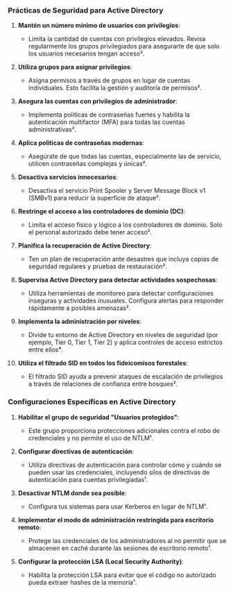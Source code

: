 ### Prácticas de Seguridad para Active Directory

1. **Mantén un número mínimo de usuarios con privilegios**:
   - Limita la cantidad de cuentas con privilegios elevados. Revisa regularmente los grupos privilegiados para asegurarte de que solo los usuarios necesarios tengan acceso².

2. **Utiliza grupos para asignar privilegios**:
   - Asigna permisos a través de grupos en lugar de cuentas individuales. Esto facilita la gestión y auditoría de permisos².

3. **Asegura las cuentas con privilegios de administrador**:
   - Implementa políticas de contraseñas fuertes y habilita la autenticación multifactor (MFA) para todas las cuentas administrativas².

4. **Aplica políticas de contraseñas modernas**:
   - Asegúrate de que todas las cuentas, especialmente las de servicio, utilicen contraseñas complejas y únicas².

5. **Desactiva servicios innecesarios**:
   - Desactiva el servicio Print Spooler y Server Message Block v1 (SMBv1) para reducir la superficie de ataque².

6. **Restringe el acceso a los controladores de dominio (DC)**:
   - Limita el acceso físico y lógico a los controladores de dominio. Solo el personal autorizado debe tener acceso².

7. **Planifica la recuperación de Active Directory**:
   - Ten un plan de recuperación ante desastres que incluya copias de seguridad regulares y pruebas de restauración².

8. **Supervisa Active Directory para detectar actividades sospechosas**:
   - Utiliza herramientas de monitoreo para detectar configuraciones inseguras y actividades inusuales. Configura alertas para responder rápidamente a posibles amenazas².

9. **Implementa la administración por niveles**:
   - Divide tu entorno de Active Directory en niveles de seguridad (por ejemplo, Tier 0, Tier 1, Tier 2) y aplica controles de acceso estrictos entre ellos⁴.

10. **Utiliza el filtrado SID en todos los fideicomisos forestales**:
    - El filtrado SID ayuda a prevenir ataques de escalación de privilegios a través de relaciones de confianza entre bosques².

### Configuraciones Específicas en Active Directory

1. **Habilitar el grupo de seguridad "Usuarios protegidos"**:
   - Este grupo proporciona protecciones adicionales contra el robo de credenciales y no permite el uso de NTLM¹.

2. **Configurar directivas de autenticación**:
   - Utiliza directivas de autenticación para controlar cómo y cuándo se pueden usar las credenciales, incluyendo silos de directivas de autenticación para cuentas privilegiadas¹.

3. **Desactivar NTLM donde sea posible**:
   - Configura tus sistemas para usar Kerberos en lugar de NTLM¹.

4. **Implementar el modo de administración restringida para escritorio remoto**:
   - Protege las credenciales de los administradores al no permitir que se almacenen en caché durante las sesiones de escritorio remoto¹.

5. **Configurar la protección LSA (Local Security Authority)**:
   - Habilita la protección LSA para evitar que el código no autorizado pueda extraer hashes de la memoria¹.
